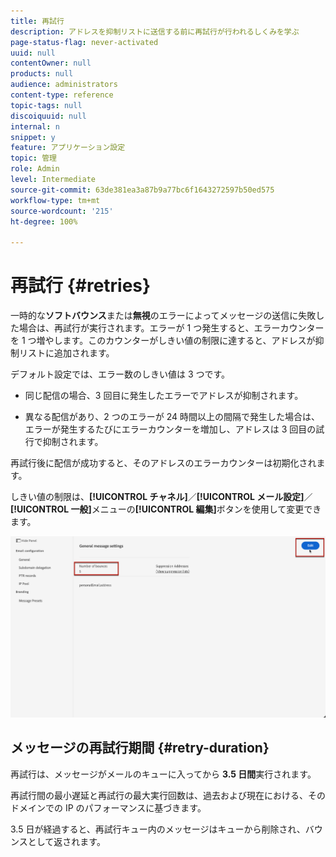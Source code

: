 ```yaml
---
title: 再試行
description: アドレスを抑制リストに送信する前に再試行が行われるしくみを学ぶ
page-status-flag: never-activated
uuid: null
contentOwner: null
products: null
audience: administrators
content-type: reference
topic-tags: null
discoiquuid: null
internal: n
snippet: y
feature: アプリケーション設定
topic: 管理
role: Admin
level: Intermediate
source-git-commit: 63de381ea3a87b9a77bc6f1643272597b50ed575
workflow-type: tm+mt
source-wordcount: '215'
ht-degree: 100%

---
```



# 再試行 {#retries}

一時的な&#x200B;**ソフトバウンス**&#x200B;または&#x200B;**無視**&#x200B;のエラーによってメッセージの送信に失敗した場合は、再試行が実行されます。エラーが 1 つ発生すると、エラーカウンターを 1 つ増やします。このカウンターがしきい値の制限に達すると、アドレスが抑制リストに追加されます。

デフォルト設定<!--so can you edit this setting or not?? contradictory information was given-->では、エラー数のしきい値は 3 つです。

* 同じ配信の場合、3 回目に発生したエラーでアドレスが抑制されます。

* 異なる配信があり、2 つのエラーが 24 時間以上の間隔で発生した場合は、エラーが発生するたびにエラーカウンターを増加し、アドレスは 3 回目の試行で抑制されます。

再試行後に配信が成功すると、そのアドレスのエラーカウンターは初期化されます。

しきい値の制限は、**[!UICONTROL チャネル]**／**[!UICONTROL メール設定]**／**[!UICONTROL 一般]**&#x200B;メニューの&#x200B;**[!UICONTROL 編集]**&#x200B;ボタンを使用して変更できます。<!--currently you can edit this in staging // now I see in UI: Suppression rule > Bounce days??? > 4-->

![](../assets/retries-edition.png)

## メッセージの再試行期間 {#retry-duration}

再試行は、メッセージがメールのキューに入ってから **3.5 日間**&#x200B;実行されます。

再試行間の最小遅延と再試行の最大実行回数は、<!--managed by the Enhanced MTA,-->過去および現在における、そのドメインでの IP のパフォーマンスに基づきます。

3.5 日が経過すると、再試行キュー内のメッセージはキューから削除され、バウンスとして返されます。<!--???-->